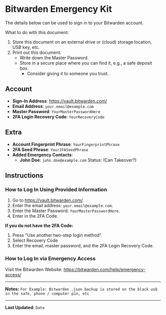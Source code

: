 # Bitwarden Emergency Kit

The details below can be used to sign in to your Bitwarden account.

What to do with this document:
1. Store this document on an external drive or (cloud) storage location, USB key, etc.
2. Print out this document.
    - Write down the Master Password.
    - Store in a secure place where you can find it, e.g., a safe deposit box.
       - Consider giving it to someone you trust. 

## Account

- **Sign-In Address**: https://vault.bitwarden.com/
- **Email Address**: `your.email@example.com`
- **Master Password**: `YourMasterPasswordHere`
- **2FA Login Recovery Code**: `YourRecoveryCode`

## Extra

- **Account Fingerprint Phrase**: `YourFingerprintPhrase`
- **2FA Seed Phrase**: `Your2FASeedPhrase`
- **Added Emergency Contacts**:
    - **John Doe**: `john.doe@example.com` Status: (Can Takeover?)

## Instructions

### How to Log In Using Provided Information

1. Go to https://vault.bitwarden.com/.
2. Enter the email address: `your.email@example.com`.
3. Enter the Master Password: `YourMasterPasswordHere`.
4. Enter in the 2FA Code.
   
**If you do not have the 2FA Code:**

1. Press "Use another two-step login method"
2. Select Recovery Code
3. Enter the email, master password, and the 2FA Login Recovery Code.
   
### How to Log In via Emergency Access

Visit the Bitwarden Website: https://bitwarden.com/help/emergency-access/

---

**Notes:** `For Example: Bitwarden .json backup is stored on the black usb in the safe, phone / computer pin, etc`

---

**Last Updated**: `Date`
